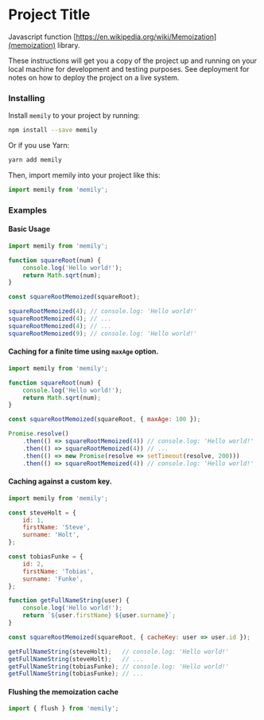 # Project Title

Javascript function [https://en.wikipedia.org/wiki/Memoization](memoization) library.

These instructions will get you a copy of the project up and running on your local machine for development and testing purposes. See deployment for notes on how to deploy the project on a live system.

### Installing

Install `memily` to your project by running:

```bash
npm install --save memily
```

Or if you use Yarn:

```bash
yarn add memily
```

Then, import memily into your project like this:

```jsx
import memily from 'memily';
```

### Examples

#### Basic Usage

```jsx
import memily from 'memily';

function squareRoot(num) {
	console.log('Hello world!');
	return Math.sqrt(num);
}

const squareRootMemoized(squareRoot);

squareRootMemoized(4); // console.log: 'Hello world!'
squareRootMemoized(4); // ...
squareRootMemoized(4); // ...
squareRootMemoized(9); // console.log: 'Hello world!'
```

#### Caching for a finite time using `maxAge` option.

```jsx
import memily from 'memily';

function squareRoot(num) {
	console.log('Hello world!');
	return Math.sqrt(num);
}

const squareRootMemoized(squareRoot, { maxAge: 100 });

Promise.resolve()
	.then(() => squareRootMemoized(4)) // console.log: 'Hello world!'
	.then(() => squareRootMemoized(4)) // ...
	.then(() => new Promise(resolve => setTimeout(resolve, 200)))
	.then(() => squareRootMemoized(4)) // console.log: 'Hello world!'
```

#### Caching against a custom key.

```jsx
import memily from 'memily';

const steveHolt = {
	id: 1,
	firstName: 'Steve',
	surname: 'Holt',
};

const tobiasFunke = {
	id: 2,
	firstName: 'Tobias',
	surname: 'Funke',
};

function getFullNameString(user) {
	console.log('Hello world!');
	return `${user.firstName} ${user.surname}`;
}

const squareRootMemoized(squareRoot, { cacheKey: user => user.id });

getFullNameString(steveHolt);   // console.log: 'Hello world!'
getFullNameString(steveHolt);   // ...
getFullNameString(tobiasFunke); // console.log: 'Hello world!'
getFullNameString(tobiasFunke); // ...
```

#### Flushing the memoization cache

```jsx
import { flush } from 'memily';
```
